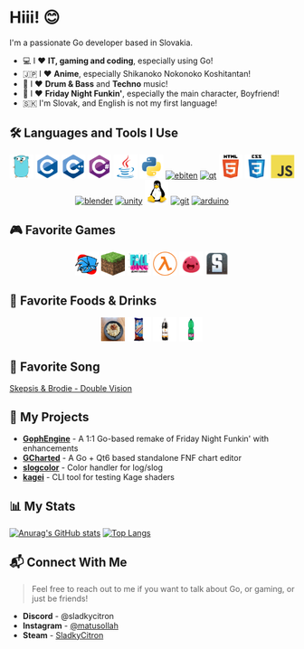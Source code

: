 # Hiii! 😊

I'm a passionate Go developer based in Slovakia.

- 💻 I ❤ **IT, gaming and coding**, especially using Go!
- 🇯🇵 I ❤ **Anime**, especially Shikanoko Nokonoko Koshitantan!
- 🎵 I ❤ **Drum & Bass** and **Techno** music!
- 🎤 I ❤ **Friday Night Funkin'**, especially the main character, Boyfriend!
- 🇸🇰 I'm Slovak, and English is not my first language!

## 🛠️ Languages and Tools I Use

<p align="center">
<a target="_blank" href="https://raw.githubusercontent.com/devicons/devicon/master/icons/go/go-original.svg" style="display: inline-block;"><img src="https://raw.githubusercontent.com/devicons/devicon/master/icons/go/go-original.svg" alt="go" width="42" height="42" /></a>
<a target="_blank" href="https://raw.githubusercontent.com/devicons/devicon/master/icons/c/c-original.svg" style="display: inline-block;"><img src="https://raw.githubusercontent.com/devicons/devicon/master/icons/c/c-original.svg" alt="c" width="42" height="42" /></a>
<a target="_blank" href="https://raw.githubusercontent.com/devicons/devicon/master/icons/cplusplus/cplusplus-original.svg" style="display: inline-block;"><img src="https://raw.githubusercontent.com/devicons/devicon/master/icons/cplusplus/cplusplus-original.svg" alt="cplusplus" width="42" height="42" /></a>
<a target="_blank" href="https://raw.githubusercontent.com/devicons/devicon/master/icons/csharp/csharp-original.svg" style="display: inline-block;"><img src="https://raw.githubusercontent.com/devicons/devicon/master/icons/csharp/csharp-original.svg" alt="csharp" width="42" height="42" /></a>
<a target="_blank" href="https://raw.githubusercontent.com/devicons/devicon/master/icons/java/java-original.svg" style="display: inline-block;"><img src="https://raw.githubusercontent.com/devicons/devicon/master/icons/java/java-original.svg" alt="java" width="42" height="42" /></a>
<a target="_blank" href="https://raw.githubusercontent.com/devicons/devicon/master/icons/python/python-original.svg" style="display: inline-block;"><img src="https://raw.githubusercontent.com/devicons/devicon/master/icons/python/python-original.svg" alt="python" width="42" height="42" /></a>
<a target="_blank" href="https://ebitengine.org/images/logo.png" style="display: inline-block;"><img src="https://ebitengine.org/images/logo.png" alt="ebiten" width="42" height="42" /></a>
<a target="_blank" href="https://upload.wikimedia.org/wikipedia/commons/0/0b/Qt_logo_2016.svg" style="display: inline-block;"><img src="https://upload.wikimedia.org/wikipedia/commons/0/0b/Qt_logo_2016.svg" alt="qt" width="42" height="42" /></a>
<a target="_blank" href="https://raw.githubusercontent.com/devicons/devicon/master/icons/html5/html5-original-wordmark.svg" style="display: inline-block;"><img src="https://raw.githubusercontent.com/devicons/devicon/master/icons/html5/html5-original-wordmark.svg" alt="html5" width="42" height="42" /></a>
<a target="_blank" href="https://raw.githubusercontent.com/devicons/devicon/master/icons/css3/css3-original-wordmark.svg" style="display: inline-block;"><img src="https://raw.githubusercontent.com/devicons/devicon/master/icons/css3/css3-original-wordmark.svg" alt="css3" width="42" height="42" /></a>
<a target="_blank" href="https://raw.githubusercontent.com/devicons/devicon/master/icons/javascript/javascript-original.svg" style="display: inline-block;"><img src="https://raw.githubusercontent.com/devicons/devicon/master/icons/javascript/javascript-original.svg" alt="javascript" width="42" height="42" /></a>
<a target="_blank" href="https://download.blender.org/branding/community/blender_community_badge_white.svg" style="display: inline-block;"><img src="https://download.blender.org/branding/community/blender_community_badge_white.svg" alt="blender" width="42" height="42" /></a>
<a target="_blank" href="https://www.vectorlogo.zone/logos/unity3d/unity3d-icon.svg" style="display: inline-block;"><img src="https://www.vectorlogo.zone/logos/unity3d/unity3d-icon.svg" alt="unity" width="42" height="42" /></a>
<a target="_blank" href="https://raw.githubusercontent.com/devicons/devicon/master/icons/linux/linux-original.svg" style="display: inline-block;"><img src="https://raw.githubusercontent.com/devicons/devicon/master/icons/linux/linux-original.svg" alt="linux" width="42" height="42" /></a>
<a target="_blank" href="https://www.vectorlogo.zone/logos/git-scm/git-scm-icon.svg" style="display: inline-block;"><img src="https://www.vectorlogo.zone/logos/git-scm/git-scm-icon.svg" alt="git" width="42" height="42" /></a>
<a target="_blank" href="https://cdn.worldvectorlogo.com/logos/arduino-1.svg" style="display: inline-block;"><img src="https://cdn.worldvectorlogo.com/logos/arduino-1.svg" alt="arduino" width="42" height="42" /></a>
</p>

## 🎮 Favorite Games

<p align="center">
<a target="_blank" href="https://github.com/MatusOllah/MatusOllah/blob/main/funkin.png?raw=true" style="display: inline-block;"><img src="https://github.com/MatusOllah/MatusOllah/blob/main/funkin.png?raw=true" alt="ebiten" width="42" height="42" /></a>
<a target="_blank" href="https://github.com/MatusOllah/MatusOllah/blob/main/minecraft.png?raw=true" style="display: inline-block;"><img src="https://github.com/MatusOllah/MatusOllah/blob/main/minecraft.png?raw=true" alt="ebiten" width="42" height="42" /></a>
<a target="_blank" href="https://github.com/MatusOllah/MatusOllah/blob/main/fall_guys.png?raw=true" style="display: inline-block;"><img src="https://github.com/MatusOllah/MatusOllah/blob/main/fall_guys.png?raw=true" alt="ebiten" width="42" height="42" /></a>
<a target="_blank" href="https://github.com/MatusOllah/MatusOllah/blob/main/half_life.png?raw=true" style="display: inline-block;"><img src="https://github.com/MatusOllah/MatusOllah/blob/main/half_life.png?raw=true" alt="ebiten" width="42" height="42" /></a>
<a target="_blank" href="https://github.com/MatusOllah/MatusOllah/blob/main/slime_rancher.png?raw=true" style="display: inline-block;"><img src="https://github.com/MatusOllah/MatusOllah/blob/main/slime_rancher.png?raw=true" alt="ebiten" width="42" height="42" /></a>
<a target="_blank" href="https://github.com/MatusOllah/MatusOllah/blob/main/satisfactory.png?raw=true" style="display: inline-block;"><img src="https://github.com/MatusOllah/MatusOllah/blob/main/satisfactory.png?raw=true" alt="ebiten" width="42" height="42" /></a>
</p>

## 🍛 Favorite Foods & Drinks

<p align="center">
<a target="_blank" href="https://github.com/MatusOllah/MatusOllah/blob/main/halusky.png?raw=true" style="display: inline-block;"><img src="https://github.com/MatusOllah/MatusOllah/blob/main/halusky.png?raw=true" alt="ebiten" width="42" height="42" /></a>
<a target="_blank" href="https://github.com/MatusOllah/MatusOllah/blob/main/horalky.png?raw=true" style="display: inline-block;"><img src="https://github.com/MatusOllah/MatusOllah/blob/main/horalky.png?raw=true" alt="ebiten" width="42" height="42" /></a>
<a target="_blank" href="https://github.com/MatusOllah/MatusOllah/blob/main/kofola.png?raw=true" style="display: inline-block;"><img src="https://github.com/MatusOllah/MatusOllah/blob/main/kofola.png?raw=true" alt="ebiten" width="42" height="42" /></a>
<a target="_blank" href="https://github.com/MatusOllah/MatusOllah/blob/main/baldovska.png?raw=true" style="display: inline-block;"><img src="https://github.com/MatusOllah/MatusOllah/blob/main/baldovska.png?raw=true" alt="ebiten" width="42" height="42" /></a>
</p>

## 🎵 Favorite Song

[Skepsis & Brodie - Double Vision](https://music.youtube.com/watch?v=Hz3DhgYmpXw)

## 🚀 My Projects

- [**GophEngine**](https://github.com/MatusOllah/gophengine) - A 1:1 Go-based remake of Friday Night Funkin' with enhancements
- [**GCharted**](https://github.com/MatusOllah/gcharted) - A Go + Qt6 based standalone FNF chart editor
- [**slogcolor**](https://github.com/MatusOllah/slogcolor) - Color handler for log/slog
- [**kagei**](https://github.com/MatusOllah/kagei) - CLI tool for testing Kage shaders

## 📊 My Stats

[![Anurag's GitHub stats](https://github-readme-stats.vercel.app/api?username=MatusOllah&theme=dark)](https://github.com/anuraghazra/github-readme-stats) [![Top Langs](https://github-readme-stats.vercel.app/api/top-langs/?username=MatusOllah&theme=dark&layout=compact&langs_count=8)](https://github.com/anuraghazra/github-readme-stats)

## 📬 Connect With Me

> Feel free to reach out to me if you want to talk about Go, or gaming, or just be friends!

- **Discord** - @sladkycitron
- **Instagram** - [@matusollah](https://www.instagram.com/matusollah/)
- **Steam** - [SladkyCitron](https://steamcommunity.com/id/SladkyCitron/)
